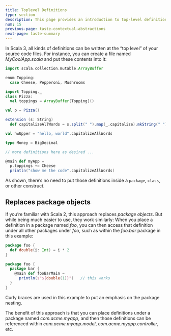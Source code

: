```yaml
---
title: Toplevel Definitions
type: section
description: This page provides an introduction to top-level definitions in Scala 3
num: 15
previous-page: taste-contextual-abstractions
next-page: taste-summary
---
```



In Scala 3, all kinds of definitions can be written at the “top level” of your source code files.
For instance, you can create a file named *MyCoolApp.scala* and put these contents into it:

```scala
import scala.collection.mutable.ArrayBuffer

enum Topping:
  case Cheese, Pepperoni, Mushrooms

import Topping._
class Pizza:
  val toppings = ArrayBuffer[Topping]()

val p = Pizza()

extension (s: String)
  def capitalizeAllWords = s.split(" ").map(_.capitalize).mkString(" ")

val hwUpper = "hello, world".capitalizeAllWords

type Money = BigDecimal

// more definitions here as desired ...

@main def myApp =
  p.toppings += Cheese
  println("show me the code".capitalizeAllWords)
```

As shown, there’s no need to put those definitions inside a `package`, `class`, or other construct.


## Replaces package objects

If you’re familiar with Scala 2, this approach replaces *package objects*.
But while being much easier to use, they work similarly: When you place a definition in a package named *foo*, you can then access that definition under all other packages under *foo*, such as within the *foo.bar* package in this example:

```scala
package foo {
  def double(i: Int) = i * 2
}

package foo {
  package bar {
    @main def fooBarMain =
      println(s"${double(1)}")   // this works
  }
}
```

Curly braces are used in this example to put an emphasis on the package nesting.

The benefit of this approach is that you can place definitions under a package named *com.acme.myapp*, and then those definitions can be referenced within *com.acme.myapp.model*, *com.acme.myapp.controller*, etc.


